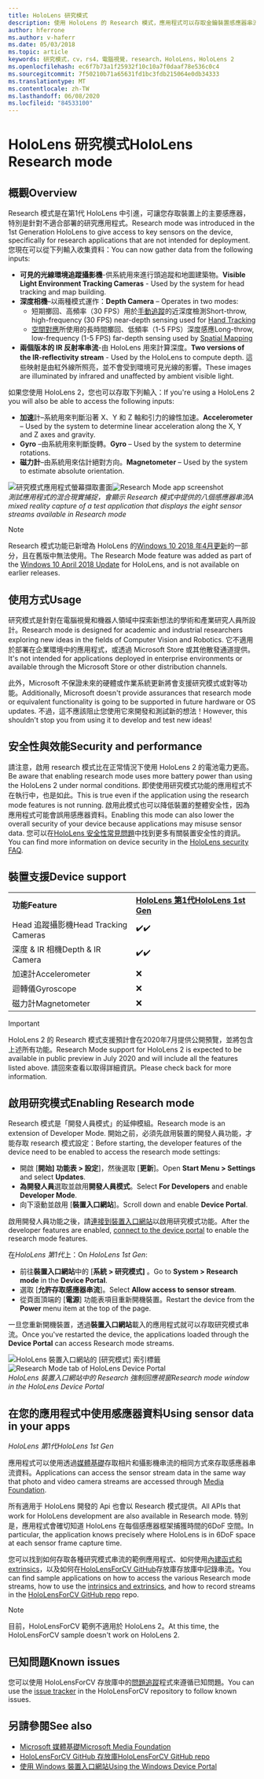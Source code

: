```yaml
---
title: HoloLens 研究模式
description: 使用 HoloLens 的 Research 模式，應用程式可以存取金鑰裝置感應器串流（深度、環境追蹤和 IR-反射率）。
author: hferrone
ms.author: v-haferr
ms.date: 05/03/2018
ms.topic: article
keywords: 研究模式，cv，rs4，電腦視覺，research，HoloLens，HoloLens 2
ms.openlocfilehash: ec6f7b73a1f25932f10c10a7f0daaf78e536c0c4
ms.sourcegitcommit: 7f50210b71a65631fd1bc3fdb215064e0db34333
ms.translationtype: MT
ms.contentlocale: zh-TW
ms.lasthandoff: 06/08/2020
ms.locfileid: "84533100"
---
```

# <a name="hololens-research-mode"></a><span data-ttu-id="badba-104">HoloLens 研究模式</span><span class="sxs-lookup"><span data-stu-id="badba-104">HoloLens Research mode</span></span>

## <a name="overview"></a><span data-ttu-id="badba-105">概觀</span><span class="sxs-lookup"><span data-stu-id="badba-105">Overview</span></span>

<span data-ttu-id="badba-106">Research 模式是在第1代 HoloLens 中引進，可讓您存取裝置上的主要感應器，特別是針對不適合部署的研究應用程式。</span><span class="sxs-lookup"><span data-stu-id="badba-106">Research mode was introduced in the 1st Generation HoloLens to give access to key sensors on the device, specifically for research applications that are not intended for deployment.</span></span> <span data-ttu-id="badba-107">您現在可以從下列輸入收集資料：</span><span class="sxs-lookup"><span data-stu-id="badba-107">You can now gather data from the following inputs:</span></span>

* <span data-ttu-id="badba-108">**可見的光線環境追蹤攝影機**-供系統用來進行頭追蹤和地圖建築物。</span><span class="sxs-lookup"><span data-stu-id="badba-108">**Visible Light Environment Tracking Cameras** - Used by the system for head tracking and map building.</span></span>
* <span data-ttu-id="badba-109">**深度相機**–以兩種模式運作：</span><span class="sxs-lookup"><span data-stu-id="badba-109">**Depth Camera** – Operates in two modes:</span></span>  
    + <span data-ttu-id="badba-110">短期擲回、高頻率（30 FPS）用於[手動追蹤](interaction-fundamentals.md)的近深度檢測</span><span class="sxs-lookup"><span data-stu-id="badba-110">Short-throw, high-frequency (30 FPS) near-depth sensing used for [Hand Tracking](interaction-fundamentals.md)</span></span>
    + <span data-ttu-id="badba-111">[空間對應](spatial-mapping.md)所使用的長時間擲回、低頻率（1-5 FPS）深度感應</span><span class="sxs-lookup"><span data-stu-id="badba-111">Long-throw, low-frequency (1-5 FPS) far-depth sensing used by [Spatial Mapping](spatial-mapping.md)</span></span>
* <span data-ttu-id="badba-112">**兩個版本的 IR 反射率串流**-由 HoloLens 用來計算深度。</span><span class="sxs-lookup"><span data-stu-id="badba-112">**Two versions of the IR-reflectivity stream** - Used by the HoloLens to compute depth.</span></span> <span data-ttu-id="badba-113">這些映射是由紅外線所照亮，並不會受到環境可見光線的影響。</span><span class="sxs-lookup"><span data-stu-id="badba-113">These images are illuminated by infrared and unaffected by ambient visible light.</span></span>

<span data-ttu-id="badba-114">如果您使用 HoloLens 2，您也可以存取下列輸入：</span><span class="sxs-lookup"><span data-stu-id="badba-114">If you're using a HoloLens 2 you will also be able to access the following inputs:</span></span>

* <span data-ttu-id="badba-115">**加速**計–系統用來判斷沿著 X、Y 和 Z 軸和引力的線性加速。</span><span class="sxs-lookup"><span data-stu-id="badba-115">**Accelerometer** – Used by the system to determine linear acceleration along the X, Y and Z axes and gravity.</span></span>
* <span data-ttu-id="badba-116">**Gyro** –由系統用來判斷旋轉。</span><span class="sxs-lookup"><span data-stu-id="badba-116">**Gyro** – Used by the system to determine rotations.</span></span>
* <span data-ttu-id="badba-117">**磁力計**–由系統用來估計絕對方向。</span><span class="sxs-lookup"><span data-stu-id="badba-117">**Magnetometer** – Used by the system to estimate absolute orientation.</span></span>

<span data-ttu-id="badba-118">![研究模式應用程式螢幕擷取畫面](images/sensor-stream-viewer.jpg)</span><span class="sxs-lookup"><span data-stu-id="badba-118">![Research Mode app screenshot](images/sensor-stream-viewer.jpg)</span></span><br>
<span data-ttu-id="badba-119">*測試應用程式的混合現實捕捉，會顯示 Research 模式中提供的八個感應器串流*</span><span class="sxs-lookup"><span data-stu-id="badba-119">*A mixed reality capture of a test application that displays the eight sensor streams available in Research mode*</span></span>

> [!NOTE]
> <span data-ttu-id="badba-120">Research 模式功能已新增為 HoloLens 的[Windows 10 2018 年4月更新](release-notes-april-2018.md)的一部分，且在舊版中無法使用。</span><span class="sxs-lookup"><span data-stu-id="badba-120">The Research Mode feature was added as part of the [Windows 10 April 2018 Update](release-notes-april-2018.md) for HoloLens, and is not available on earlier releases.</span></span>

## <a name="usage"></a><span data-ttu-id="badba-121">使用方式</span><span class="sxs-lookup"><span data-stu-id="badba-121">Usage</span></span>

<span data-ttu-id="badba-122">研究模式是針對在電腦視覺和機器人領域中探索新想法的學術和產業研究人員所設計。</span><span class="sxs-lookup"><span data-stu-id="badba-122">Research mode is designed for academic and industrial researchers exploring new ideas in the fields of Computer Vision and Robotics.</span></span>  <span data-ttu-id="badba-123">它不適用於部署在企業環境中的應用程式，或透過 Microsoft Store 或其他散發通道提供。</span><span class="sxs-lookup"><span data-stu-id="badba-123">It's not intended for applications deployed in enterprise environments or available through the Microsoft Store or other distribution channels.</span></span>

<span data-ttu-id="badba-124">此外，Microsoft 不保證未來的硬體或作業系統更新將會支援研究模式或對等功能。</span><span class="sxs-lookup"><span data-stu-id="badba-124">Additionally, Microsoft doesn't provide assurances that research mode or equivalent functionality is going to be supported in future hardware or OS updates.</span></span> <span data-ttu-id="badba-125">不過，這不應該阻止您使用它來開發和測試新的想法！</span><span class="sxs-lookup"><span data-stu-id="badba-125">However, this shouldn't stop you from using it to develop and test new ideas!</span></span>

## <a name="security-and-performance"></a><span data-ttu-id="badba-126">安全性與效能</span><span class="sxs-lookup"><span data-stu-id="badba-126">Security and performance</span></span>

<span data-ttu-id="badba-127">請注意，啟用 research 模式比在正常情況下使用 HoloLens 2 的電池電力更高。</span><span class="sxs-lookup"><span data-stu-id="badba-127">Be aware that enabling research mode uses more battery power than using the HoloLens 2 under normal conditions.</span></span> <span data-ttu-id="badba-128">即使使用研究模式功能的應用程式不在執行中，也是如此。</span><span class="sxs-lookup"><span data-stu-id="badba-128">This is true even if the application using the research mode features is not running.</span></span>  <span data-ttu-id="badba-129">啟用此模式也可以降低裝置的整體安全性，因為應用程式可能會誤用感應器資料。</span><span class="sxs-lookup"><span data-stu-id="badba-129">Enabling this mode can also lower the overall security of your device because applications may misuse sensor data.</span></span>  <span data-ttu-id="badba-130">您可以在[HoloLens 安全性常見問題](https://docs.microsoft.com/hololens/hololens-faq-security)中找到更多有關裝置安全性的資訊。</span><span class="sxs-lookup"><span data-stu-id="badba-130">You can find more information on device security in the [HoloLens security FAQ](https://docs.microsoft.com/hololens/hololens-faq-security).</span></span>  


## <a name="device-support"></a><span data-ttu-id="badba-131">裝置支援</span><span class="sxs-lookup"><span data-stu-id="badba-131">Device support</span></span>

<table>
    <colgroup>
    <col width="50%" />
    <col width="50%" />
    <!-- <col width="33%" /> -->
    </colgroup>
    <tr>
        <td><span data-ttu-id="badba-132"><strong>功能</strong></span><span class="sxs-lookup"><span data-stu-id="badba-132"><strong>Feature</strong></span></span></td>
        <td><span data-ttu-id="badba-133"><a href="hololens-hardware-details.md"><strong>HoloLens 第1代</strong></a></span><span class="sxs-lookup"><span data-stu-id="badba-133"><a href="hololens-hardware-details.md"><strong>HoloLens 1st Gen</strong></a></span></span></td>
        <!-- <td><a href="hololens2-hardware.md"><strong>HoloLens 2</strong></a></td> -->
    </tr>
     <tr>
        <td><span data-ttu-id="badba-134">Head 追蹤攝影機</span><span class="sxs-lookup"><span data-stu-id="badba-134">Head Tracking Cameras</span></span></td>
        <td><span data-ttu-id="badba-135">✔️</span><span class="sxs-lookup"><span data-stu-id="badba-135">✔️</span></span></td>
        <!-- <td>❌</td> -->
    </tr>
    <tr>
        <td><span data-ttu-id="badba-136">深度 & IR 相機</span><span class="sxs-lookup"><span data-stu-id="badba-136">Depth & IR Camera</span></span></td>
        <td><span data-ttu-id="badba-137">✔️</span><span class="sxs-lookup"><span data-stu-id="badba-137">✔️</span></span></td>
        <!-- <td>❌</td> -->
    </tr>
    <tr>
        <td><span data-ttu-id="badba-138">加速計</span><span class="sxs-lookup"><span data-stu-id="badba-138">Accelerometer</span></span></td>
        <td>❌</td>
        <!-- <td>❌</td> -->
    </tr>
    <tr>
        <td><span data-ttu-id="badba-139">迴轉儀</span><span class="sxs-lookup"><span data-stu-id="badba-139">Gyroscope</span></span></td>
        <td>❌</td>
        <!-- <td>❌</td> -->
    </tr>
    <tr>
        <td><span data-ttu-id="badba-140">磁力計</span><span class="sxs-lookup"><span data-stu-id="badba-140">Magnetometer</span></span></td>
        <td>❌</td>
        <!-- <td>❌</td> -->
    </tr>
</table>

> [!IMPORTANT]
> <span data-ttu-id="badba-141">HoloLens 2 的 Research 模式支援預計會在2020年7月提供公開預覽，並將包含上述所有功能。</span><span class="sxs-lookup"><span data-stu-id="badba-141">Research Mode support for HoloLens 2 is expected to be available in public preview in July 2020 and will include all the features listed above.</span></span> <span data-ttu-id="badba-142">請回來查看以取得詳細資訊。</span><span class="sxs-lookup"><span data-stu-id="badba-142">Please check back for more information.</span></span> 

## <a name="enabling-research-mode"></a><span data-ttu-id="badba-143">啟用研究模式</span><span class="sxs-lookup"><span data-stu-id="badba-143">Enabling Research mode</span></span>

<span data-ttu-id="badba-144">Research 模式是「開發人員模式」的延伸模組。</span><span class="sxs-lookup"><span data-stu-id="badba-144">Research mode is an extension of Developer Mode.</span></span> <span data-ttu-id="badba-145">開始之前，必須先啟用裝置的開發人員功能，才能存取 research 模式設定：</span><span class="sxs-lookup"><span data-stu-id="badba-145">Before starting, the developer features of the device need to be enabled to access the research mode settings:</span></span> 

* <span data-ttu-id="badba-146">開啟 [**開始] 功能表 > 設定**]，然後選取 [**更新**]。</span><span class="sxs-lookup"><span data-stu-id="badba-146">Open **Start Menu > Settings** and select **Updates**.</span></span>
* <span data-ttu-id="badba-147">**為開發人員**選取並啟用**開發人員模式**。</span><span class="sxs-lookup"><span data-stu-id="badba-147">Select **For Developers** and enable **Developer Mode**.</span></span>
* <span data-ttu-id="badba-148">向下滾動並啟用 [**裝置入口網站**]。</span><span class="sxs-lookup"><span data-stu-id="badba-148">Scroll down and enable **Device Portal**.</span></span>

<span data-ttu-id="badba-149">啟用開發人員功能之後，請[連接到裝置入口網站](https://docs.microsoft.com/windows/uwp/debug-test-perf/device-portal-hololens)以啟用研究模式功能。</span><span class="sxs-lookup"><span data-stu-id="badba-149">After the developer features  are enabled, [connect to the device portal](https://docs.microsoft.com/windows/uwp/debug-test-perf/device-portal-hololens) to enable the research mode features.</span></span>

<span data-ttu-id="badba-150">在*HoloLens 第1代*上：</span><span class="sxs-lookup"><span data-stu-id="badba-150">On *HoloLens 1st Gen*:</span></span>

* <span data-ttu-id="badba-151">前往**裝置入口網站**中的 [**系統 > 研究模式]** 。</span><span class="sxs-lookup"><span data-stu-id="badba-151">Go to **System > Research mode** in the **Device Portal**.</span></span>
* <span data-ttu-id="badba-152">選取 [**允許存取感應器串流**]。</span><span class="sxs-lookup"><span data-stu-id="badba-152">Select **Allow access to sensor stream**.</span></span>
* <span data-ttu-id="badba-153">從頁面頂端的 [**電源**] 功能表項目重新開機裝置。</span><span class="sxs-lookup"><span data-stu-id="badba-153">Restart the device from the **Power** menu item at the top of the page.</span></span>

<span data-ttu-id="badba-154">一旦您重新開機裝置，透過**裝置入口網站**載入的應用程式就可以存取研究模式串流。</span><span class="sxs-lookup"><span data-stu-id="badba-154">Once you've restarted the device, the applications loaded through the **Device Portal** can access Research mode streams.</span></span>

<span data-ttu-id="badba-155">![HoloLens 裝置入口網站的 [研究模式] 索引標籤](images/ResearchModeDevPortal.png)</span><span class="sxs-lookup"><span data-stu-id="badba-155">![Research Mode tab of HoloLens Device Portal](images/ResearchModeDevPortal.png)</span></span><br>
<span data-ttu-id="badba-156">*HoloLens 裝置入口網站中的 Research 強制回應視窗*</span><span class="sxs-lookup"><span data-stu-id="badba-156">*Research mode window in the HoloLens Device Portal*</span></span>

## <a name="using-sensor-data-in-your-apps"></a><span data-ttu-id="badba-157">在您的應用程式中使用感應器資料</span><span class="sxs-lookup"><span data-stu-id="badba-157">Using sensor data in your apps</span></span>

<span data-ttu-id="badba-158">*HoloLens 第1代*</span><span class="sxs-lookup"><span data-stu-id="badba-158">*HoloLens 1st Gen*</span></span>

<span data-ttu-id="badba-159">應用程式可以使用透過[媒體基礎](https://msdn.microsoft.com/library/windows/desktop/ms694197)存取相片和攝影機串流的相同方式來存取感應器串流資料。</span><span class="sxs-lookup"><span data-stu-id="badba-159">Applications can access the sensor stream data in the same way that photo and video camera streams are accessed through [Media Foundation](https://msdn.microsoft.com/library/windows/desktop/ms694197).</span></span> 

<span data-ttu-id="badba-160">所有適用于 HoloLens 開發的 Api 也會以 Research 模式提供。</span><span class="sxs-lookup"><span data-stu-id="badba-160">All APIs that work for HoloLens development are also available in Research mode.</span></span> <span data-ttu-id="badba-161">特別是，應用程式會確切知道 HoloLens 在每個感應器框架捕獲時間的6DoF 空間。</span><span class="sxs-lookup"><span data-stu-id="badba-161">In particular, the application  knows precisely where HoloLens is in 6DoF space at each sensor frame capture time.</span></span>

<span data-ttu-id="badba-162">您可以找到如何存取各種研究模式串流的範例應用程式、如何使用[內建函式和 extrinsics](https://docs.microsoft.com/windows/mixed-reality/locatable-camera#locating-the-device-camera-in-the-world)，以及如何在[HoloLensForCV GitHub](https://github.com/Microsoft/HoloLensForCV)存放庫存放庫中記錄串流。</span><span class="sxs-lookup"><span data-stu-id="badba-162">You can find sample applications on how to access the various Research mode streams, how to use the [intrinsics and extrinsics](https://docs.microsoft.com/windows/mixed-reality/locatable-camera#locating-the-device-camera-in-the-world), and how to record streams in the [HoloLensForCV GitHub repo](https://github.com/Microsoft/HoloLensForCV) repo.</span></span>

 > [!NOTE]
 > <span data-ttu-id="badba-163">目前，HoloLensForCV 範例不適用於 HoloLens 2。</span><span class="sxs-lookup"><span data-stu-id="badba-163">At this time, the HoloLensForCV sample doesn't work on HoloLens 2.</span></span>

## <a name="known-issues"></a><span data-ttu-id="badba-164">已知問題</span><span class="sxs-lookup"><span data-stu-id="badba-164">Known issues</span></span>

<span data-ttu-id="badba-165">您可以使用 HoloLensForCV 存放庫中的[問題追蹤](https://github.com/Microsoft/HololensForCV/issues)程式來遵循已知問題。</span><span class="sxs-lookup"><span data-stu-id="badba-165">You can use the [issue tracker](https://github.com/Microsoft/HololensForCV/issues) in the HoloLensForCV repository to follow known issues.</span></span>

## <a name="see-also"></a><span data-ttu-id="badba-166">另請參閱</span><span class="sxs-lookup"><span data-stu-id="badba-166">See also</span></span>

* [<span data-ttu-id="badba-167">Microsoft 媒體基礎</span><span class="sxs-lookup"><span data-stu-id="badba-167">Microsoft Media Foundation</span></span>](https://msdn.microsoft.com/library/windows/desktop/ms694197)
* [<span data-ttu-id="badba-168">HoloLensForCV GitHub 存放庫</span><span class="sxs-lookup"><span data-stu-id="badba-168">HoloLensForCV GitHub repo</span></span>](https://github.com/Microsoft/HoloLensForCV)
* [<span data-ttu-id="badba-169">使用 Windows 裝置入口網站</span><span class="sxs-lookup"><span data-stu-id="badba-169">Using the Windows Device Portal</span></span>](using-the-windows-device-portal.md)
